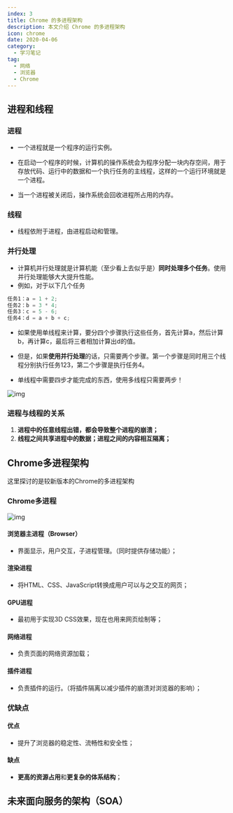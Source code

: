 ```yaml
---
index: 3
title: Chrome 的多进程架构
description: 本文介绍 Chrome 的多进程架构
icon: chrome
date: 2020-04-06
category:
  - 学习笔记
tag:
  - 网络
  - 浏览器
  - Chrome
---
```


## 进程和线程

### 进程

- 一个进程就是一个程序的运行实例。
- 在启动一个程序的时候，计算机的操作系统会为程序分配一块内存空间，用于存放代码、运行中的数据和一个执行任务的主线程，这样的一个运行环境就是一个进程。

- 当一个进程被关闭后，操作系统会回收进程所占用的内存。

### 线程

- 线程依附于进程，由进程启动和管理。

### 并行处理

- 计算机并行处理就是计算机能（至少看上去似乎是）**同时处理多个任务**。使用并行处理能够大大提升性能。
- 例如，对于以下几个任务

```javascript
任务1：a = 1 + 2;
任务2：b = 3 * 4;
任务3：c = 5 - 6;
任务4：d = a + b + c;
```

- 如果使用单线程来计算，要分四个步骤执行这些任务，首先计算a，然后计算b，再计算c，最后将三者相加计算出d的值。
- 但是，如果**使用并行处理**的话，只需要两个步骤。第一个步骤是同时用三个线程分别执行任务123，第二个步骤是执行任务4。

- 单线程中需要四步才能完成的东西，使用多线程只需要两步！

![img](https://zhuye-1308301598.file.myqcloud.com/markdown/1587699020003-8f2dcea6-d1ec-49e1-a0ac-2ed8e19e0a7c.png)

### 进程与线程的关系

1. **进程中的任意线程出错，都会导致整个进程的崩溃；**
2. **线程之间共享进程中的数据；进程之间的内容相互隔离；**



## Chrome多进程架构

这里探讨的是较新版本的Chrome的多进程架构

### Chrome多进程

![img](https://zhuye-1308301598.file.myqcloud.com/markdown/1587700586014-081bb402-c099-431c-9628-bcb419b1c70a.png)

#### 浏览器主进程（Browser）

- 界面显示，用户交互，子进程管理。（同时提供存储功能）；

#### 渲染进程

- 将HTML、CSS、JavaScript转换成用户可以与之交互的网页；

#### GPU进程

- 最初用于实现3D CSS效果，现在也用来网页绘制等；

#### 网络进程

- 负责页面的网络资源加载；

#### 插件进程

- 负责插件的运行。（将插件隔离以减少插件的崩溃对浏览器的影响）；

### 优缺点

#### 优点

- 提升了浏览器的稳定性、流畅性和安全性；

#### 缺点

- **更高的资源占用**和**更复杂的体系结构**；



## 未来面向服务的架构（SOA）